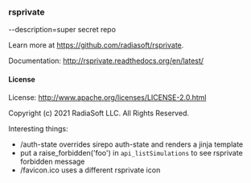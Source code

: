 ### rsprivate

--description=super secret repo

Learn more at https://github.com/radiasoft/rsprivate.

Documentation: http://rsprivate.readthedocs.org/en/latest/

#### License

License: http://www.apache.org/licenses/LICENSE-2.0.html

Copyright (c) 2021 RadiaSoft LLC.  All Rights Reserved.


Interesting things:
- /auth-state overrides sirepo auth-state and renders a jinja template
- put a raise_forbidden('foo') in `api_listSimulations` to see rsprivate forbidden message
- /favicon.ico uses a different rsprivate icon
